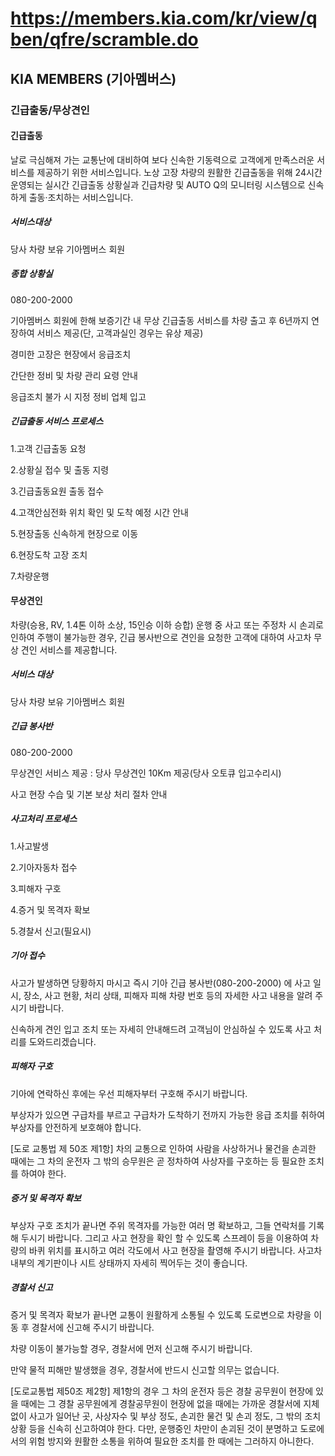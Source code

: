 # https://members.kia.com/kr/view/qben/qfre/scramble.do

## KIA MEMBERS (기아멤버스)

### 긴급출동/무상견인

#### 긴급출동

날로 극심해져 가는 교통난에 대비하여 보다 신속한 기동력으로 고객에게 만족스러운 서비스를 제공하기 위한 서비스입니다. 노상 고장 차량의 원활한 긴급출동을 위해 24시간 운영되는 실시간 긴급출동 상황실과 긴급차량 및 AUTO Q의 모니터링 시스템으로 신속하게 출동·조치하는 서비스입니다.

##### 서비스대상

당사 차량 보유 기아멤버스 회원

##### 종합 상황실

080-200-2000

기아멤버스 회원에 한해 보증기간 내 무상 긴급출동 서비스를 차량 출고 후 6년까지 연장하여 서비스 제공(단, 고객과실인 경우는 유상 제공)

경미한 고장은 현장에서 응급조치

간단한 정비 및 차량 관리 요령 안내

응급조치 불가 시 지정 정비 업체 입고

##### 긴급출동 서비스 프로세스

1.고객
긴급출동 요청

2.상황실
접수 및 출동 지령

3.긴급출동요원
출동 접수

4.고객안심전화
위치 확인 및 도착 예정 시간 안내

5.현장출동
신속하게 현장으로 이동

6.현장도착
고장 조치

7.차량운행

#### 무상견인

차량(승용, RV, 1.4톤 이하 소상, 15인승 이하 승합) 운행 중 사고 또는 주정차 시 손괴로 인하여 주행이 불가능한 경우, 긴급 봉사반으로 견인을 요청한 고객에 대하여 사고차 무상 견인 서비스를 제공합니다.

##### 서비스 대상

당사 차량 보유 기아멤버스 회원

##### 긴급 봉사반

080-200-2000

무상견인 서비스 제공 : 당사 무상견인 10Km 제공(당사 오토큐 입고수리시)

사고 현장 수습 및 기본 보상 처리 절차 안내

##### 사고처리 프로세스

1.사고발생

2.기아자동차 접수

3.피해자 구호

4.증거 및 목격자 확보

5.경찰서 신고(필요시)

##### 기아 접수

사고가 발생하면 당황하지 마시고 즉시 기아 긴급 봉사반(080-200-2000) 에 사고 일시, 장소, 사고 현황, 처리 상태, 피해자 피해 차량 번호 등의 자세한 사고 내용을 알려 주시기 바랍니다.

신속하게 견인 입고 조치 또는 자세히 안내해드려 고객님이 안심하실 수 있도록 사고 처리를 도와드리겠습니다.

##### 피해자 구호

기아에 연락하신 후에는 우선 피해자부터 구호해 주시기 바랍니다.

부상자가 있으면 구급차를 부르고 구급차가 도착하기 전까지 가능한 응급 조치를 취하여 부상자를 안전하게 보호해야 합니다.

[도로 교통법 제 50조 제1항] 차의 교통으로 인하여 사람을 사상하거나 물건을 손괴한 때에는 그 차의 운전자 그 밖의 승무원은 곧 정차하여 사상자를 구호하는 등 필요한 조치를 하여야 한다.

##### 증거 및 목격자 확보

부상자 구호 조치가 끝나면 주위 목격자를 가능한 여러 명 확보하고, 그들 연락처를 기록해 두시기 바랍니다.
그리고 사고 현장을 확인 할 수 있도록 스프레이 등을 이용하여 차량의 바퀴 위치를 표시하고 여러 각도에서 사고 현장을 촬영해 주시기 바랍니다.
사고차 내부의 계기판이나 시트 상태까지 자세히 찍어두는 것이 좋습니다.

##### 경찰서 신고

증거 및 목격자 확보가 끝나면 교통이 원활하게 소통될 수 있도록 도로변으로 차량을 이동 후 경찰서에 신고해 주시기 바랍니다.

차량 이동이 불가능할 경우, 경찰서에 먼저 신고해 주시기 바랍니다.

만약 물적 피해만 발생했을 경우, 경찰서에 반드시 신고할 의무는 없습니다.

[도로교통법 제50조 제2항] 제1항의 경우 그 차의 운전자 등은 경찰 공무원이 현장에 있을 때에는 그 경찰 공무원에게 경찰공무원이 현장에 없을 때에는 가까운 경찰서에 지체 없이 사고가 일어난 곳, 사상자수 및 부상 정도, 손괴한 물건 및 손괴 정도, 그 밖의 조치 상황 등을 신속히 신고하여야 한다.
다만, 운행중인 차만이 손괴된 것이 분명하고 도로에서의 위험 방지와 원활한 소통을 위하여 필요한 조치를 한 때에는 그러하지 아니한다.